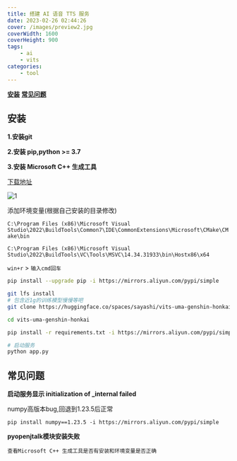 ```yaml
---
title: 搭建 AI 语音 TTS 服务
date: 2023-02-26 02:44:26
cover: /images/preview2.jpg
coverWidth: 1600
coverHeight: 900
tags:
    - ai
    - vits
categories: 
    - tool
---
```


[__安装__](#env)
[__常见问题__](#qa)

### <h2 id="env">安装</h2>

__1.安装git__

__2.安装 pip,python >= 3.7__

__3.安装 Microsoft C++ 生成工具__

[下载地址](https://visualstudio.microsoft.com/zh-hans/visual-cpp-build-tools/)

![1](ai-voice.png)

添加环境变量(根据自己安装的目录修改)

`C:\Program Files (x86)\Microsoft Visual Studio\2022\BuildTools\Common7\IDE\CommonExtensions\Microsoft\CMake\CMake\bin`

`C:\Program Files (x86)\Microsoft Visual Studio\2022\BuildTools\VC\Tools\MSVC\14.34.31933\bin\Hostx86\x64`

`win+r` > `输入cmd回车`

``` bash
pip install --upgrade pip -i https://mirrors.aliyun.com/pypi/simple

git lfs install
# 包含近1g的训练模型慢慢等吧
git clone https://huggingface.co/spaces/sayashi/vits-uma-genshin-honkai

cd vits-uma-genshin-honkai

pip install -r requirements.txt -i https://mirrors.aliyun.com/pypi/simple

# 启动服务
python app.py
```

### <h2 id="qa">常见问题</h2>

**启动服务显示 initialization of _internal failed**

numpy高版本bug,回退到1.23.5后正常

`pip install numpy==1.23.5 -i https://mirrors.aliyun.com/pypi/simple`

__pyopenjtalk模块安装失败__

`查看Microsoft C++ 生成工具是否有安装和环境变量是否正确`